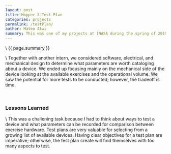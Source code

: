 ```yaml
---
layout: post
title: Hopper 3 Test Plan
categories: projects
permalink: /testPlan/
author: Mateo Atwi
summary: This was one of my projects at [NASA during the spring of 2019](/work&education/). My branch, ER3, received new exercise hardware from a company called IHMC. ER3 is setting up a database of exercise equipment as it comes through to be able to quickly compare and contrast hardware to each other. I created a test plan to catalogue new devices.
---
```


\\
{{ page.summary }}

\\
Together with another intern, we considered software, electrical, and mechanical design to determine what parameters are worth cataloging about a device. We ended up focusing mainly on the mechanical side of the device looking at the available exercises and the operational volume. We saw the potential for more tests to be conducted; however, the tradeoff is time.

<br>

### Lessons Learned

\\
This was a challening task because I had to think about ways to test a device and what parameters can be recorded for comparison between exercise hardware. Test plans are very valuable for selecting from a growing list of available devices. Having clear objectives for a test plan are imperative; otherwise, the test plan create will find themselves with too many aspects to test.